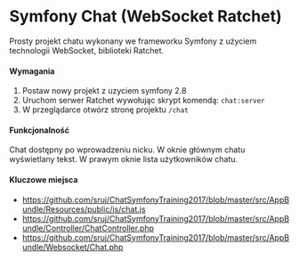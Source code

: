 # Symfony Chat (WebSocket Ratchet)

Prosty projekt chatu wykonany we frameworku Symfony z użyciem technologii WebSocket, biblioteki Ratchet.

#### Wymagania
1. Postaw nowy projekt z uzyciem symfony 2.8
2. Uruchom serwer Ratchet wywołując skrypt komendą: `chat:server`
3. W przeglądarce otwórz stronę projektu `/chat`
 
#### Funkcjonalność
Chat dostępny po wprowadzeniu nicku. W oknie głównym chatu wyświetlany tekst. W prawym oknie lista użytkowników chatu.    

#### Kluczowe miejsca
- https://github.com/sruj/ChatSymfonyTraining2017/blob/master/src/AppBundle/Resources/public/js/chat.js
- https://github.com/sruj/ChatSymfonyTraining2017/blob/master/src/AppBundle/Controller/ChatController.php
- https://github.com/sruj/ChatSymfonyTraining2017/blob/master/src/AppBundle/Websocket/Chat.php
